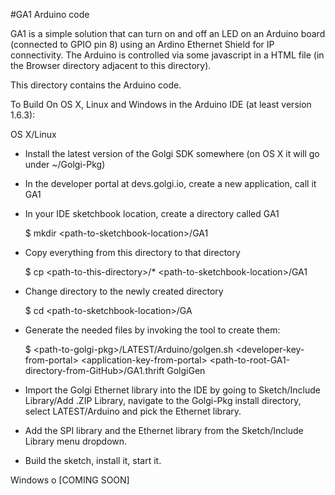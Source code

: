 #GA1 Arduino code

GA1 is a simple solution that can turn on and off an LED on an Arduino
board (connected to GPIO pin 8) using an Ardino Ethernet Shield for IP
connectivity. The Arduino is controlled via some javascript in 
a HTML file (in the Browser directory adjacent to this directory).

This directory contains the Arduino code. 

To Build On OS X, Linux and Windows in the Arduino IDE (at least version 1.6.3):

OS X/Linux
* Install the latest version of the Golgi SDK somewhere (on OS X it will
   go under ~/Golgi-Pkg)
* In the developer portal at devs.golgi.io, create a new application, call
   it GA1
* In your IDE sketchbook location, create a directory called GA1

    $ mkdir \<path-to-sketchbook-location\>/GA1

* Copy everything from this directory to that directory

    $ cp \<path-to-this-directory\>/* \<path-to-sketchbook-location\>/GA1

* Change directory to the newly created directory

    $ cd \<path-to-sketchbook-location\>/GA

* Generate the needed files by invoking the tool to create them:

    $ \<path-to-golgi-pkg\>/LATEST/Arduino/golgen.sh \<developer-key-from-portal\> \<application-key-from-portal\> \<path-to-root-GA1-directory-from-GitHub\>/GA1.thrift GolgiGen

* Import the Golgi Ethernet library into the IDE by going to Sketch/Include Library/Add .ZIP Library, navigate to the Golgi-Pkg install directory, select LATEST/Arduino and pick the Ethernet library.
* Add the SPI library and the Ethernet library from the Sketch/Include Library menu dropdown.
* Build the sketch, install it, start it.
  
Windows
  o [COMING SOON]
